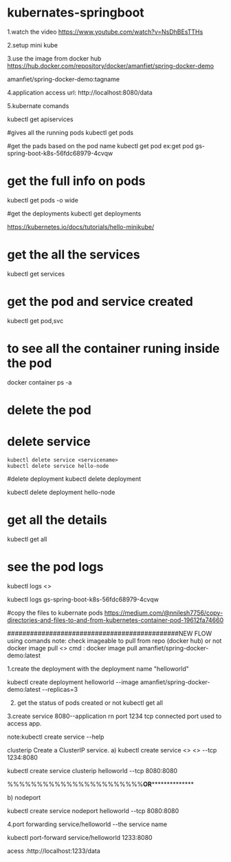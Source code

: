 # kubernates-springboot

1.watch the video
https://www.youtube.com/watch?v=NsDhBEsTTHs

2.setup mini kube

3.use the image from docker hub https://hub.docker.com/repository/docker/amanfiet/spring-docker-demo

amanfiet/spring-docker-demo:tagname

4.application access url:
http://localhost:8080/data

5.kubernate comands


kubectl get apiservices


#gives all the running pods
kubectl get pods

#get the pads based on the pod name
kubectl get pod <podname>
ex:get pod gs-spring-boot-k8s-56fdc68979-4cvqw
  
 # get the full info on pods
  kubectl get pods  -o wide
  
#get the deployments
  kubectl get deployments

  https://kubernetes.io/docs/tutorials/hello-minikube/
  
  
  # get the all the services
  kubectl get services

  # get the pod and service created
  kubectl get pod,svc

  # to see all the container runing inside the pod
  docker container ps -a 
  
  # delete the pod
  
  
  # delete service
    kubectl delete service <servicename>
    kubectl delete service hello-node


  
  #delete deployment
kubectl delete deployment <deploymentname>
  
  kubectl delete deployment hello-node

  
# get all the details
  kubectl get all
  
 # see the pod logs 
  kubectl logs <<podname>>
  
  kubectl logs gs-spring-boot-k8s-56fdc68979-4cvqw
  
  #copy the files to kubernate pods
  https://medium.com/@nnilesh7756/copy-directories-and-files-to-and-from-kubernetes-container-pod-19612fa74660
  
  
  
  #############################################NEW FLOW   using comands
  note: check imageable to pull from repo (docker hub) or not
  docker image pull <<image name>>
  cmd  :  docker image pull amanfiet/spring-docker-demo:latest
  
  
  
  1.create the deployment with the deployment name "helloworld"
  
  kubectl create deployment helloworld --image amanfiet/spring-docker-demo:latest --replicas=3
  
  2. get the status of pods created or not
  kubectl get all
  
  
  3.create service 
   8080--application rn port
   1234 tcp connected port used to access app.
  
  note:kubectl create service --help
  
  clusterip    Create a ClusterIP service.
  a) 
    kubectl create service <<serviceName>> <<deploymentName>> --tcp 1234:8080
  
  kubectl create service clusterip helloworld --tcp 8080:8080
  
  %%%%%%%%%%%%%%%%%%%%%%%********OR**********************
  
  b) nodeport
  
  kubectl create service nodeport helloworld --tcp 8080:8080
  
  
  4.port forwarding 
  service/helloworld --the service name
  
  kubectl port-forward service/helloworld 1233:8080
  
  acess :http://localhost:1233/data
  
  
  
  
  
